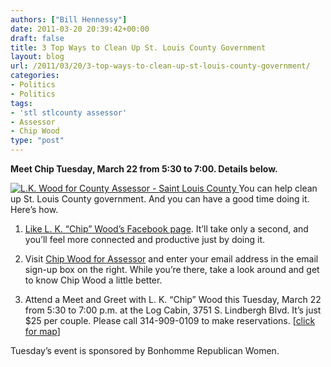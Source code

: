 ```yaml
---
authors: ["Bill Hennessy"]
date: 2011-03-20 20:39:42+00:00
draft: false
title: 3 Top Ways to Clean Up St. Louis County Government
layout: blog
url: /2011/03/20/3-top-ways-to-clean-up-st-louis-county-government/
categories:
- Politics
- Politics
tags:
- 'stl stlcounty assessor'
- Assessor
- Chip Wood
type: "post"
---
```


**Meet Chip Tuesday, March 22 from 5:30 to 7:00. Details below.**

 

[![L.K. Wood for County Assessor - Saint Louis County](https://hennessysview.com/wp-content/uploads/2011/03/L.K.-Wood-for-County-Assessor-Saint-Louis-County_thumb1.png)
](https://hennessysview.com/wp-content/uploads/2011/03/L.K.-Wood-for-County-Assessor-Saint-Louis-County1.png)You can help clean up St. Louis County government. And you can have a good time doing it. Here’s how.

 

1. [Like L. K. “Chip” Wood’s Facebook page](https://www.facebook.com/pages/LK-Chip-Wood-Jr-Republican-Candidate-for-St-Louis-County-Assessor/139489309442263). It’ll take only a second, and you’ll feel more connected and productive just by doing it. 

 

2. Visit [Chip Wood for Assessor](https://www.chipwoodforassessor.com/index1.html) and enter your email address in the email sign-up box on the right. While you’re there, take a look around and get to know Chip Wood a little better.

 

3. Attend a Meet and Greet with L. K. “Chip” Wood this Tuesday, March 22 from 5:30 to 7:00 p.m. at the Log Cabin, 3751 S. Lindbergh Blvd. It’s just $25 per couple. Please call 314-909-0109 to make reservations. [[click for map](https://goo.gl/maps/VbWS)]

 

Tuesday’s event is sponsored by Bonhomme Republican Women.
